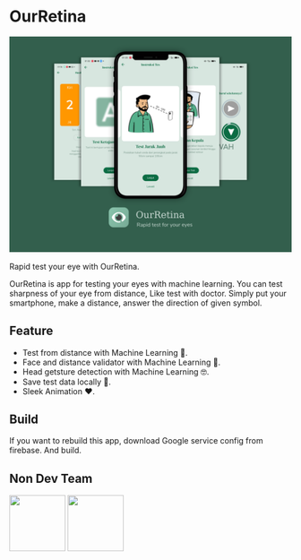 # OurRetina

![Alt text](/screenshoot/ss_main.png?raw=true "Image Main")

Rapid test your eye with OurRetina.

OurRetina is app for testing your eyes with machine learning. You can test sharpness of your eye from distance, Like test with doctor. Simply put your smartphone, make a distance, answer the direction of given symbol.

## Feature

- Test from distance with Machine Learning 📲.
- Face and distance validator with Machine Learning 📏.
- Head getsture detection with Machine Learning 🤓.
- Save test data locally 💾.
- Sleek Animation ❤️.

## Build

If you want to rebuild this app, download Google service config from firebase. And build.

## Non Dev Team 
[<img src="https://cdn.dribbble.com/users/4138662/avatars/normal/data?1569175431" width="100" height="100">](https://dribbble.com/rahmatnurn)
[<img src="https://media-exp1.licdn.com/dms/image/C5603AQEs5ITg9nswAw/profile-displayphoto-shrink_200_200/0?e=1603929600&v=beta&t=4BxyI1Ltt0DM_jBr-DPGyIAbD_NiePH8ASvSVXW8sBU" width="100" height="100"> ](https://id.linkedin.com/in/hasna-marhamah)

